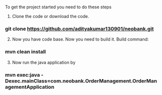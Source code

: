 To get the project started you need to do these steps

1) Clone the code or download the code. 
### git clone https://github.com/adityakumar130901/neobank.git

2) Now you have code base. Now you need to build it. Build command: 
### mvn clean install

3) Now run the java application by
### mvn exec:java -Dexec.mainClass=com.neobank.OrderManagement.OrderManagementApplication 
